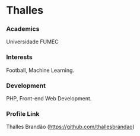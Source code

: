 # Thalles
### Academics
Universidade FUMEC
### Interests
Football, Machine Learning.
### Development
PHP, Front-end Web Development.
### Profile Link
Thalles Brandão (https://github.com/thallesbrandao)
